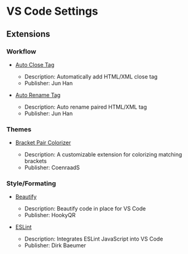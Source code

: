 # VS Code Settings

## Extensions

### Workflow

* [Auto Close Tag](https://marketplace.visualstudio.com/items?itemName=formulahendry.auto-close-tag)
  
  * Description: Automatically add HTML/XML close tag
  * Publisher: Jun Han

* [Auto Rename Tag](https://marketplace.visualstudio.com/items?itemName=formulahendry.auto-rename-tag)

  * Description: Auto rename paired HTML/XML tag
  * Publisher: Jun Han


### Themes

* [Bracket Pair Colorizer](https://marketplace.visualstudio.com/items?itemName=CoenraadS.bracket-pair-colorizer)

  * Description: A customizable extension for colorizing matching brackets
  * Publisher: CoenraadS

### Style/Formating

* [Beautify](https://marketplace.visualstudio.com/items?itemName=HookyQR.beautify)

  * Description: Beautify code in place for VS Code
  * Publisher: HookyQR

* [ESLint](https://marketplace.visualstudio.com/items?itemName=dbaeumer.vscode-eslint)

  * Description: Integrates ESLint JavaScript into VS Code
  * Publisher: Dirk Baeumer